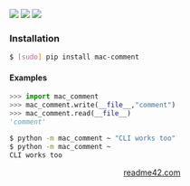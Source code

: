 <!--
https://readme42.com
-->


[![](https://img.shields.io/pypi/v/mac-comment.svg?maxAge=3600)](https://pypi.org/project/mac-comment/)
[![](https://img.shields.io/badge/License-Unlicense-blue.svg?longCache=True)](https://unlicense.org/)
[![](https://github.com/andrewp-as-is/mac-comment.py/workflows/tests42/badge.svg)](https://github.com/andrewp-as-is/mac-comment.py/actions)

### Installation
```bash
$ [sudo] pip install mac-comment
```

#### Examples
```python
>>> import mac_comment
>>> mac_comment.write(__file__,"comment")
>>> mac_comment.read(__file__)
'comment'
```

```bash
$ python -m mac_comment ~ "CLI works too"
$ python -m mac_comment ~
CLI works too
```

<p align="center">
    <a href="https://readme42.com/">readme42.com</a>
</p>
